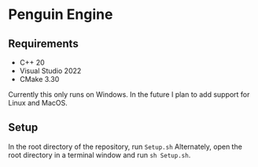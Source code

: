 # Penguin Engine

## Requirements
- C++ 20
- Visual Studio 2022
- CMake 3.30

Currently this only runs on Windows. In the future I plan to add support for Linux and MacOS.

## Setup
In the root directory of the repository, run `Setup.sh`
Alternately, open the root directory in a terminal window and run `sh Setup.sh`.
